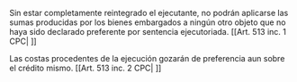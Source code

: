 Sin estar completamente reintegrado el ejecutante, no podrán aplicarse las sumas producidas por los bienes embargados a ningún otro objeto que no haya sido declarado preferente por sentencia ejecutoriada. [[Art. 513 inc. 1 CPC| ]]

Las costas procedentes de la ejecución gozarán de preferencia aun sobre el crédito mismo. [[Art. 513 inc. 2 CPC| ]]